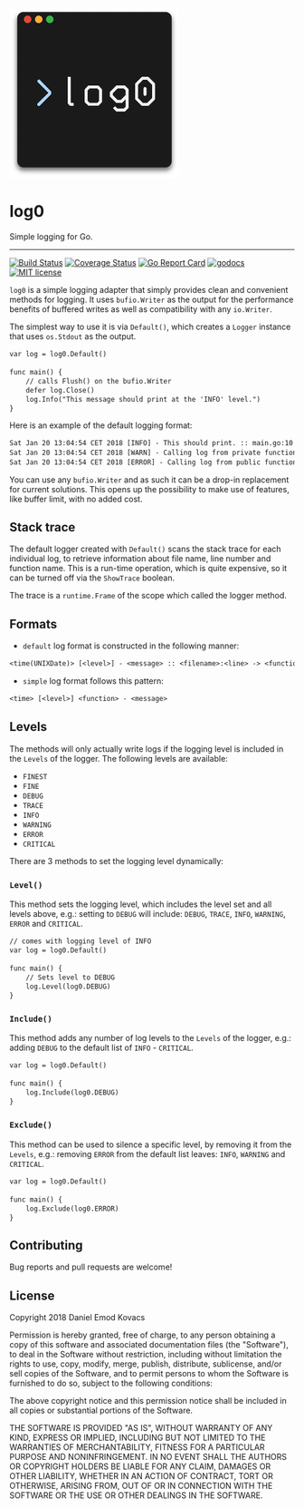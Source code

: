 ![log0 logo](./log0_logo.png)
# log0
Simple logging for Go.
___

[![Build Status](https://travis-ci.org/danielkov/log0.svg?branch=master)](https://travis-ci.org/danielkov/log0)
[![Coverage Status](https://coveralls.io/repos/github/danielkov/log0/badge.svg?branch=master)](https://coveralls.io/github/danielkov/log0?branch=master)
[![Go Report Card](https://goreportcard.com/badge/github.com/danielkov/log0)](https://goreportcard.com/report/github.com/danielkov/log0)
[![godocs](https://img.shields.io/badge/godocs-reference-blue.svg)](https://godoc.org/github.com/danielkov/log0)
[![MIT license](http://img.shields.io/badge/license-MIT-brightgreen.svg)](http://opensource.org/licenses/MIT)

`log0` is a simple logging adapter that simply provides clean and convenient methods for logging. It uses `bufio.Writer` as the output for the performance benefits of buffered writes as well as compatibility with any `io.Writer`.

The simplest way to use it is via `Default()`, which creates a `Logger` instance that uses `os.Stdout` as the output.

```golang
var log = log0.Default()

func main() {
    // calls Flush() on the bufio.Writer
    defer log.Close()
    log.Info("This message should print at the 'INFO' level.")
}
```

Here is an example of the default logging format:

```txt
Sat Jan 20 13:04:54 CET 2018 [INFO] - This should print. :: main.go:10 -> main.main
Sat Jan 20 13:04:54 CET 2018 [WARN] - Calling log from private function. :: main.go:16 -> main.privateFunc
Sat Jan 20 13:04:54 CET 2018 [ERROR] - Calling log from public function. :: main.go:20 -> main.PublicFunc
```

You can use any `bufio.Writer` and as such it can be a drop-in replacement for current solutions. This opens up the possibility to make use of features, like buffer limit, with no added cost.

## Stack trace

The default logger created with `Default()` scans the stack trace for each individual log, to retrieve information about file name, line number and function name. This is a run-time operation, which is quite expensive, so it can be turned off via the `ShowTrace` boolean.

The trace is a `runtime.Frame` of the scope which called the logger method.

## Formats

 - `default` log format is constructed in the following manner:

```txt
<time(UNIXDate)> [<level>] - <message> :: <filename>:<line> -> <function>
```

 - `simple` log format follows this pattern:

```txt
<time> [<level>] <function> - <message>
```

## Levels

The methods will only actually write logs if the logging level is included in the `Levels` of the logger. The following levels are available:

 - `FINEST`
 - `FINE`
 - `DEBUG`
 - `TRACE`
 - `INFO`
 - `WARNING`
 - `ERROR`
 - `CRITICAL`

There are 3 methods to set the logging level dynamically:

### `Level()`

This method sets the logging level, which includes the level set and all levels above, e.g.: setting to `DEBUG` will include: `DEBUG`, `TRACE`, `INFO`, `WARNING`, `ERROR` and `CRITICAL`.

```golang
// comes with logging level of INFO
var log = log0.Default()

func main() {
    // Sets level to DEBUG
    log.Level(log0.DEBUG)
}
```

### `Include()`

This method adds any number of log levels to the `Levels` of the logger, e.g.: adding `DEBUG` to the default list of `INFO` - `CRITICAL`.

```golang
var log = log0.Default()

func main() {
    log.Include(log0.DEBUG)
}
```

### `Exclude()`

This method can be used to silence a specific level, by removing it from the `Levels`, e.g.: removing `ERROR` from the default list leaves: `INFO`, `WARNING` and `CRITICAL`.

```golang
var log = log0.Default()

func main() {
    log.Exclude(log0.ERROR)
}
```

## Contributing

Bug reports and pull requests are welcome!

## License

Copyright 2018 Daniel Emod Kovacs

Permission is hereby granted, free of charge, to any person obtaining a copy of this software and associated documentation files (the "Software"), to deal in the Software without restriction, including without limitation the rights to use, copy, modify, merge, publish, distribute, sublicense, and/or sell copies of the Software, and to permit persons to whom the Software is furnished to do so, subject to the following conditions:

The above copyright notice and this permission notice shall be included in all copies or substantial portions of the Software.

THE SOFTWARE IS PROVIDED "AS IS", WITHOUT WARRANTY OF ANY KIND, EXPRESS OR IMPLIED, INCLUDING BUT NOT LIMITED TO THE WARRANTIES OF MERCHANTABILITY, FITNESS FOR A PARTICULAR PURPOSE AND NONINFRINGEMENT. IN NO EVENT SHALL THE AUTHORS OR COPYRIGHT HOLDERS BE LIABLE FOR ANY CLAIM, DAMAGES OR OTHER LIABILITY, WHETHER IN AN ACTION OF CONTRACT, TORT OR OTHERWISE, ARISING FROM, OUT OF OR IN CONNECTION WITH THE SOFTWARE OR THE USE OR OTHER DEALINGS IN THE SOFTWARE.